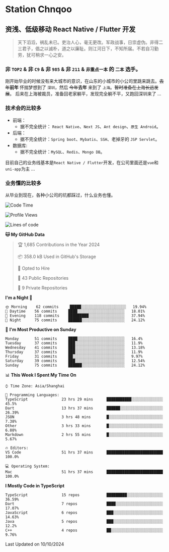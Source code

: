 # Station Chnqoo

## 资浅、低级移动 React Native / Flutter 开发

> 天下滔滔，祸乱未已。吏治人心，毫无更改。军政战事，日崇虚伪。非得二三君子，倡之以诚朴，道之以廉耻。则江河日下，不知所届。不若自习勤劳，犹可稍求一心之安。

### 非 `TOP2` & 非 `C9` & 非 `985` & 非 `211` & `非重点一本` 的 `二本` 选手。

刚开始毕业的时候没有来大城市的意识，在山东的小城市的小公司里跳来跳去。~~去年~~**前年** 怀揣梦想到了 `深圳`，然后 ~~今年~~**去年** 来到了 `上海`。~~暂时准备在上海长远发展~~。
后来在上海被裁员，准备回老家躺平，发现完全躺不平，又跑回深圳来了 ...

### 技术会的比较多

- 前端：
  - 据不完全统计： `React Native`、`Next JS`、`Ant design`、`原生 Android`。
- 后端：
  - 据不完全统计：`Spring boot`、`Mybatis`、`SSH`、老掉牙的 `JSP Servlet`。
- 数据库:
  - 据不完全统计：`MySQL`、`Redis`、`Mongo DB`。

目前自己的业务线基本是`React Native / Flutter`开发，在公司里面还是`vue`和`uni-app`为主 ...

### 业务懂的比较多

从毕业到现在，各种小公司的坑都踩过，什么业务也懂。

<!--START_SECTION:waka-->
![Code Time](http://img.shields.io/badge/Code%20Time-6%2C197%20hrs%2052%20mins-blue)

![Profile Views](http://img.shields.io/badge/Profile%20Views-0-blue)

![Lines of code](https://img.shields.io/badge/From%20Hello%20World%20I%27ve%20Written-353%20Thousand%20lines%20of%20code-blue)

**🐱 My GitHub Data** 

> 🏆 1,685 Contributions in the Year 2024
 > 
> 📦 358.0 kB Used in GitHub's Storage 
 > 
> 💼 Opted to Hire
 > 
> 📜 43 Public Repositories 
 > 
> 🔑 9 Private Repositories  
 > 
**I'm a Night 🦉** 

```text
🌞 Morning    62 commits     █████░░░░░░░░░░░░░░░░░░░░   19.94% 
🌆 Daytime    56 commits     ████░░░░░░░░░░░░░░░░░░░░░   18.01% 
🌃 Evening    118 commits    █████████░░░░░░░░░░░░░░░░   37.94% 
🌙 Night      75 commits     ██████░░░░░░░░░░░░░░░░░░░   24.12%

```
📅 **I'm Most Productive on Sunday** 

```text
Monday       51 commits     ████░░░░░░░░░░░░░░░░░░░░░   16.4% 
Tuesday      37 commits     ███░░░░░░░░░░░░░░░░░░░░░░   11.9% 
Wednesday    41 commits     ███░░░░░░░░░░░░░░░░░░░░░░   13.18% 
Thursday     37 commits     ███░░░░░░░░░░░░░░░░░░░░░░   11.9% 
Friday       31 commits     ██░░░░░░░░░░░░░░░░░░░░░░░   9.97% 
Saturday     39 commits     ███░░░░░░░░░░░░░░░░░░░░░░   12.54% 
Sunday       75 commits     ██████░░░░░░░░░░░░░░░░░░░   24.12%

```


📊 **This Week I Spent My Time On** 

```text
⌚︎ Time Zone: Asia/Shanghai

💬 Programming Languages: 
TypeScript               23 hrs 29 mins      ███████████░░░░░░░░░░░░░░   45.5% 
Dart                     13 hrs 37 mins      ██████░░░░░░░░░░░░░░░░░░░   26.39% 
JSON                     3 hrs 48 mins       █░░░░░░░░░░░░░░░░░░░░░░░░   7.38% 
Other                    3 hrs 33 mins       █░░░░░░░░░░░░░░░░░░░░░░░░   6.88% 
Markdown                 2 hrs 55 mins       █░░░░░░░░░░░░░░░░░░░░░░░░   5.67%

🔥 Editors: 
VS Code                  51 hrs 37 mins      █████████████████████████   100.0%

💻 Operating System: 
Mac                      51 hrs 37 mins      █████████████████████████   100.0%

```

**I Mostly Code in TypeScript** 

```text
TypeScript               15 repos            █████████░░░░░░░░░░░░░░░░   36.59% 
Dart                     7 repos             ████░░░░░░░░░░░░░░░░░░░░░   17.07% 
JavaScript               6 repos             ███░░░░░░░░░░░░░░░░░░░░░░   14.63% 
Java                     5 repos             ███░░░░░░░░░░░░░░░░░░░░░░   12.2% 
C++                      4 repos             ██░░░░░░░░░░░░░░░░░░░░░░░   9.76%

```



 Last Updated on 10/10/2024
<!--END_SECTION:waka-->

<!---
ChenqiaoStation/ChenqiaoStation is a ✨ special ✨ repository because its `README.md` (this file) appears on your GitHub profile.
You can click the Preview link to take a look at your changes.
--->
